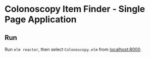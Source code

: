 # Colonoscopy Item Finder - Single Page Application 

## Run

Run `elm reactor`, then select `Colonoscopy.elm` from [localhost:8000](http://localhost:8000).
